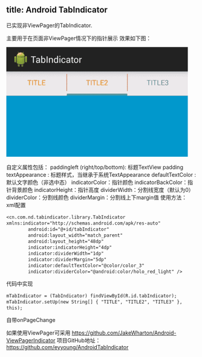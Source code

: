 title: Android TabIndicator
---
已实现非ViewPager的TabIndicator.

主要用于在页面非ViewPager情况下的指针展示
效果如下图：

![示例图](https://raw.githubusercontent.com/eyyoung/AndroidTabIndicator/master/sample.gif)

<!-- more -->

自定义属性包括：
paddingleft (right/top/bottom): 标题TextView padding
textAppearance : 标题样式，当继承于系统TextAppearance
defaultTextColor : 默认文字颜色（非选中态）
indicatorColor：指针颜色
indicatorBackColor：指针背景颜色
indicatorHeight：指针高度
dividerWidth：分割线宽度（默认为0）
dividerColor：分割线颜色
dividerMargin：分割线上下margin值
使用方法：
xml配置

    <cn.com.nd.tabindicator.library.TabIndicator xmlns:indicator="http://schemas.android.com/apk/res-auto"
            android:id="@+id/tabIndicator"
            android:layout_width="match_parent"
            android:layout_height="48dp"
            indicator:indicatorHeight="4dp"
            indicator:dividerWidth="1dp"
            indicator:dividerMargin="5dp"
            indicator:defaultTextColor="@color/color_3"
            indicator:dividerColor="@android:color/holo_red_light" />

代码中实现

    mTabIndicator = (TabIndicator) findViewById(R.id.tabIndicator);
    mTabIndicator.setUp(new String[] { "TITLE", "TITLE2", "TITLE3" }, this);

自带onPageChange

如果使用ViewPager可采用
https://github.com/JakeWharton/Android-ViewPagerIndicator
项目GitHub地址：
https://github.com/eyyoung/AndroidTabIndicator
